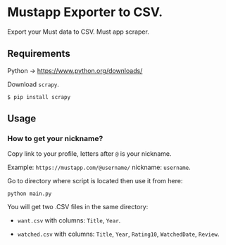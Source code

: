 # Mustapp Exporter to CSV.

Export your Must data to CSV. Must app scraper. 

## Requirements

Python -> https://www.python.org/downloads/

Download `scrapy`.
```
$ pip install scrapy
```

## Usage

### How to get your nickname?
Copy link to your profile, letters after `@` is your nickname.

Example: `https://mustapp.com/@username/`
nickname: `username`.

Go to directory where script is located then use it from here:
```
python main.py
```

You will get two .CSV files in the same directory:

- `want.csv` with columns: `Title`, `Year`.

- `watched.csv` with columns: `Title`, `Year`, `Rating10`, `WatchedDate`, `Review`.
